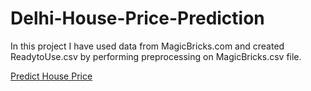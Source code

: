 # Delhi-House-Price-Prediction

In this project I have used data from MagicBricks.com and created ReadytoUse.csv by performing preprocessing on MagicBricks.csv file.


[Predict House Price](http://ec2-3-21-233-215.us-east-2.compute.amazonaws.com:8080/)

